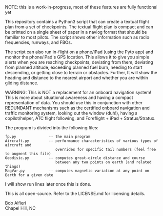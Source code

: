 NOTE: this is a work-in-progress, most of these features are fully functional yet

This repository contains a Python3 script that can create a textual flight plan from a set of checkpoints.  The textual flight plan is compact and can be printed on a single sheet of paper in a navlog format that should be familiar to most pilots.  The script shows other information such as radio frequencies, runways, and FBOs.

The script can also run in-flight on a phone/iPad (using the Pyto app) and monitor the phone/iPad's GPS location. This allows it to give you simple alerts when you are reaching checkpoints, deviating from them, deviating from planned altitude, exceeding planned fuel burn, needing to start descending, or getting close to terrain or obstacles.  Further, It will show the heading and distance to the nearest airport and whether you are within gliding distance. 

WARNING: This is NOT a replacement for an onboard navigation system! This is more about situational awareness and having a compact representation of data.  You should use this in conjunction with other REDUNDANT mechanisms such as the certified onboard navigation and traffic monitoring system, looking out the window (duh!), having a copilot/helper, ATC flight following, and Foreflight + iPad + Stratus/Stratux.

The program is divided into the following files:
  
    fp.py               -- the main program
    Aircraft.py         -- performance characteristics of various types of aircraft and 
                           overrides for specific tail numbers (feel free to augment this file)
    Geodisic.py         -- computes great-circle distance and course 
                           between any two points on earth (and related things)
    MagVar.py           -- computes magnetic variation at any point on Earth for a given date

I will show run lines later once this is done.

This is all open-source.  Refer to the LICENSE.md for licensing details.  

Bob Alfieri<br>
Chapel Hill, NC
